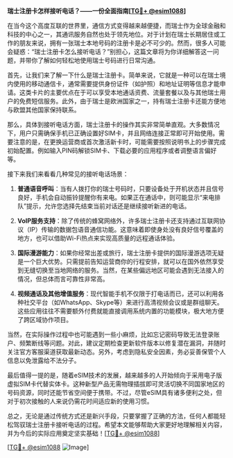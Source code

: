 **瑞士注册卡怎样接听电话？——一份全面指南[[TG💪+ @esim1088](https://t.me/s/esim1088)]**

在当今这个高度互联的世界里，通信方式变得越来越便捷，而瑞士作为全球金融和科技的中心之一，其通讯服务自然也处于领先地位。对于计划在瑞士长期居住或工作的朋友来说，拥有一张瑞士本地号码的注册卡是必不可少的。然而，很多人可能会疑惑：“瑞士注册卡怎么接听电话？”别担心，这篇文章将为你详细解答这一问题，并带你了解如何轻松地使用瑞士号码进行日常沟通。

首先，让我们来了解一下什么是瑞士注册卡。简单来说，它就是一种可以在瑞士境内使用的移动通信卡，通常需要提供身份证件（如护照）和地址证明等信息才能申请。这类卡片的主要优点在于可以享受本地通话资费、流量套餐以及与其他瑞士用户的免费短信服务。此外，由于瑞士是欧洲国家之一，持有瑞士注册卡还能方便地与欧盟其他国家保持联系。

那么，具体到接听电话方面，瑞士注册卡的操作其实非常简单直观。大多数情况下，用户只需确保手机已正确设置好SIM卡，并且网络连接正常即可开始使用。需要注意的是，在更换运营商或首次激活新卡时，可能需要按照说明书上的步骤完成初始配置。例如输入PIN码解锁SIM卡、下载必要的应用程序或者调整语言偏好等。

接下来我们来看看几种常见的接听电话场景：

1. **普通语音呼叫**：当有人拨打你的瑞士号码时，只要设备处于开机状态并且信号良好，手机会自动振铃提醒你有来电。如果正在通话中，则可能显示“来电排队”提示，允许您选择先结束当前对话还是继续接听新进的电话。
   
2. **VoIP服务支持**：除了传统的蜂窝网络外，许多瑞士注册卡还支持通过互联网协议（IP）传输的数据包语音通信功能。这意味着即使身处没有良好信号覆盖的地方，也可以借助Wi-Fi热点来实现高质量的远程通话体验。

3. **国际漫游能力**：如果你经常出差或旅行，瑞士注册卡提供的国际漫游选项无疑是一个巨大优势。只需提前告知运营商你的行程安排，就可以在国外依然享受到无缝切换至当地网络的服务。当然，在某些偏远地区可能会遇到无法接入的情况，但总体而言可靠性非常高。

4. **视频通话及其他增值服务**：现代智能手机不仅限于打电话而已，还可以利用各种社交平台（如WhatsApp、Skype等）来进行高清视频会议或是群组聊天。这些应用往往不需要额外付费就能直接调用系统内置的功能模块，极大地方便了跨区域协作项目。

当然，在实际操作过程中也可能遇到一些小麻烦，比如忘记密码导致无法登录账户、频繁断线等问题。对此，建议定期检查更新软件版本以修复潜在漏洞，并随时关注官方客服渠道获取最新动态。另外，考虑到隐私安全因素，务必妥善保管个人信息以免泄露给不法分子。

最后值得一提的是，随着eSIM技术的发展，越来越多的人开始倾向于采用电子版虚拟SIM卡代替实体卡。这种新型产品无需物理插拔即可灵活切换不同国家地区的号码资源，同时还能节省空间便于携带。不过，尽管eSIM具有诸多便利之处，但对于初次接触的人来说仍需花时间适应新的使用习惯。

总之，无论是通过传统方式还是新兴手段，只要掌握了正确的方法，任何人都能轻松驾驭瑞士注册卡接听电话的过程。希望本文能够帮助大家更好地理解相关内容，并为今后的实际应用奠定坚实基础！[[TG💪+ @esim1088](https://t.me/s/esim1088)]

[[TG💪+ @esim1088](https://t.me/s/esim1088) ![Image](https://i.postimg.cc/4NQfJmqS/Snipaste-2025-05-13-00-14-12.png)]